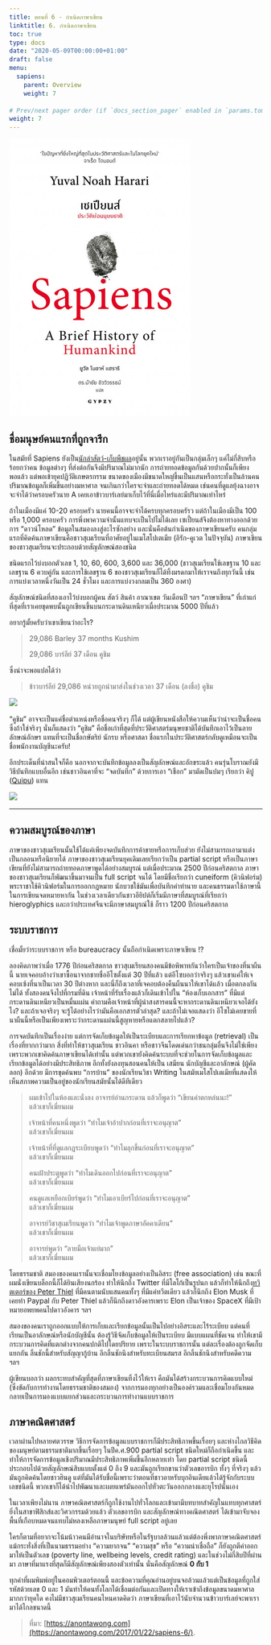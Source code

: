 ```yaml
---
title: ตอนที่ 6 - กำเนิดภาษาเขียน
linktitle: 6. กำเนิดภาษาเขียน
toc: true
type: docs
date: "2020-05-09T00:00:00+01:00"
draft: false
menu:
  sapiens:
    parent: Overview
    weight: 7

# Prev/next pager order (if `docs_section_pager` enabled in `params.toml`)
weight: 7
---
```

![](https://github.com/dragon-library/markdown/raw/master/Library/content/book/homo-sapiens/img/cover-sapiens.jpg)

## ชื่อมนุษย์คนแรกที่ถูกจารึก


ในสมัยที่ Sapiens ยังเป็น[นักล่าสัตว์-เก็บพืชผล](https://anontawong.com/2016/12/25/sapiens-3/)อยู่นั้น พวกเราอยู่กันเป็นกลุ่มเล็กๆ แค่ไม่กี่สิบหรือร้อยกว่าคน ข้อมูลต่างๆ ที่ส่งต่อกันจึงมีปริมาณไม่มากนัก การถ่ายทอดข้อมูลกันด้วยปากนั้นก็เพียงพอแล้ว แต่พอเข้ายุคปฏิวัติเกษตรกรรม ขนาดของเมืองมีขนาดใหญ่ขึ้นเป็นแสนหรือกระทั่งเป็นล้านคน ปริมาณข้อมูลก็เพิ่มขึ้นอย่างมหาศาล จนเกินกว่าใครจะจำและถ่ายทอดได้หมด เช่นคนที่ดูแลยุ้งฉางอาจจะจำได้ว่าครอบครัวนาย A เคยเอาข้าวบาร์เลย่มาเก็บไว้ที่นี่เมื่อไหร่และมีปริมาณเท่าไหร่

ถ้าในเมืองมีแค่ 10-20 ครอบครัว นายคนนี้อาจจะจำได้ครบทุกครอบครัรว แต่ถ้าในเมืองมีเป็น 100 หรือ 1,000 ครอบครัว การพึ่งพาความจำนั้นแทบจะเป็นไปไม่ได้เลย เซเปี้ยนส์จึงต้องหาทางออกด้วยการ “ดาวน์โหลด” ข้อมูลในสมองลงสู่อะไรซักอย่าง และนั่นคือต้นกำเนิดของภาษาเขียนครับ คนกลุ่มแรกที่คิดค้นภาษาเขียนคือชาวสุเมเรียนที่อาศัยอยู่ในเมโสโปเตเมีย (อิรัก-คูเวต ในปัจจุบัน) ภาษาเขียนของชาวสุเมเรียนจะประกอบด้วยสัญลักษณ์สองชนิด

ชนิดแรกไว้บ่งบอกตัวเลข 1, 10, 60, 600, 3,600 และ 36,000 (ชาวสุเมเรียนใช้เลขฐาน 10 และเลขฐาน 6 ควบคู่กัน และการใช้เลขฐาน 6 ของชาวสุเมเรียนก็ได้ทิ้งมรดกมาให้เราจนถึงทุกวันนี้ เช่นการแบ่งเวลาหนึ่งวันเป็น 24 ชั่วโมง และการแบ่งวงกลมเป็น 360 องศา)

สัญลักษณ์ชนิดที่สองเอาไว้บ่งบอกผู้คน สัตว์ สินค้า อาณาเขต วันเดือนปี ฯลฯ “ภาษาเขียน” ที่เก่าแก่ที่สุดที่เราเคยขุดพบนั้นถูกเขียนขึ้นบนกระดานดินเหนียวเมื่อประมาณ 5000 ปีที่แล้ว

อยากรู้มั้ยครับว่าเขาเขียนว่าอะไร?

> 29,086 Barley 37 months Kushim
> 
> 29,086 บาร์ลีย์ 37 เดือน คูชิม

ซึ่งน่าจะพอแปลได้ว่า

> ข้าวบาร์ลีย์ 29,086 หน่วยถูกนำมาส่งในช่วงเวลา 37 เดือน (ลงชื่อ) คูชิม

[![](https://i2.wp.com/erenow.com/common/sapiensbriefhistory/sapiensbriefhistory.files/image023.jpg)](http://erenow.com/common/sapiensbriefhistory/sapiensbriefhistory.files/image023.jpg)

“คูชิม” อาจจะเป็นแค่ชื่อตำแหน่งหรือชื่อคนจริงๆ ก็ได้ แต่ผู้เขียนหนังสือให้ความเห็นว่าน่าจะเป็นชื่อคน ซึ่งถ้าใช่จริงๆ นั่นก็แสดงว่า “คูชิม” คือชื่อเก่าที่สุดที่ประวัติศาสตร์มนุษยชาติได้บันทึกเอาไว้เป็นลายลักษณ์อักษร แทนที่จะเป็นชื่อกษัตริย์ นักรบ หรือศาสดา ชื่อแรกในประวัติศาสตร์กลับดูเหมือนจะเป็นชื่อพนักงานบัญชีนะครับ!

อีกประเด็นที่น่าสนใจก็คือ นอกจากจะบันทึกข้อมูลลงเป็นสัญลักษณ์และอักขระแล้ว คนรุ่นโบราณยังมีวิธีบันทึกแบบอื่นอีก เช่นชาวอินคาที่จะ “จดบันทึก” ด้วยการเอา “เชือก” มามัดเป็นปมๆ เรียกว่า คิปู ([Quipu](https://goo.gl/NnNpDg)) แทน

[![](https://i1.wp.com/kairotic.org/wp-content/uploads/2015/06/quipu-wari.jpg)](http://kairotic.org/wp-content/uploads/2015/06/quipu-wari.jpg)

----------

## ความสมบูรณ์ของภาษา

ภาษาของชาวสุเมเรียนนั้นใช้ได้แค่เพียงจดบันทึกการค้าขายหรือการเก็บส่วย ยังไม่สามารถเอามาแต่งเป็นกลอนหรือนิยายได้ ภาษาของชาวสุเมเรียนยุคเดิมเลยเรียกว่าเป็น partial script หรือเป็นภาษาเขียนที่ยังไม่สามารถถ่ายทอดภาษาพูดได้อย่างสมบูรณ์ แต่เมื่อประมาณ 2500 ปีก่อนคริสตกาล ภาษาของชาวสุเมเรียนก็พัฒนาขึ้นมาจนเป็น full script จนได้ โดยมีชื่อเรียกว่า cuneiform (คิวนิฟอร์ม) พระราชาใช้คิวนิฟอร์มในการออกกฎหมาย นักบวชใช้มันเพื่อบันทึกคำทำนาย และคนธรรมดาใช้ภาษานี้ในการเขียนจดหมายหากัน ในช่วงเวลาเดียวกันชาวอียิปต์ก็เริ่มมีภาษาที่สมบูรณ์ที่เรียกว่า hieroglyphics และกว่าประเทศจีนจะมีภาษาสมบูรณ์ใช้ ก็ราว 1200 ปีก่อนคริสตกาล


## ระบบราชการ

เชื่อมั้ยว่าระบบราชการ หรือ bureaucracy นั้นถือกำเนิดเพราะภาษาเขียน !?

ลองคิดภาพว่าเมื่อ 1776 ปีก่อนคริสตกาล ชาวสุเมเรียนสองคนมีข้อพิพาทกันว่าใครเป็นเจ้าของที่นาผืนนี้ นายเจคอบอ้างว่าเขาซื้อนาจากชายชื่ออีโซตั้งแต่ 30 ปีที่แล้ว แต่อีโซบอกว่าจริงๆ แล้วเขาแค่ให้เจคอบเซ้งที่นาเป็นเวลา 30 ปีต่างหาก และนี่ก็ถึงเวลาที่เจคอบต้องคืนผืนนาให้เขาได้แล้ว เมื่อตกลงกันไม่ได้ ทั้งสองคนจึงไปที่กรมที่ดิน เจ้าหน้าที่รับเรื่องแล้วก็เดินเข้าไปใน “ห้องเก็บเอกสาร” ที่มีแต่กระดานดินเหนียวเป็นหมื่นแผ่น คำถามคือเจ้าหน้าที่ผู้น่าสงสารคนนี้จะหากระดานดินเหนียวเจอได้ยังไง? และถ้าเจอจริงๆ จะรู้ได้อย่างไรว่ามันคือเอกสารตัวล่าสุด? และถ้าไม่เจอแสดงว่า อีโซไม่เคยขายที่นาผืนนี้หรือเป็นเพียงเพราะว่ากระดานแผ่นนี้สูญหายหรือแตกสลายไปแล้ว?

การจดบันทึกเป็นเรื่องง่าย แต่การจัดเก็บข้อมูลให้เป็นระเบียบและการเรียกหาข้อมูล (retrieval) เป็นเรื่องที่ยากกว่ามาก สิ่งที่ทำให้ชาวสุเมเรียน ชาวอินคา หรือชาวจีนโดดเด่นกว่าชนกลุ่มอื่นจึงไม่ใช่เพียงเพราะพวกเขาคิดค้นภาษาเขียนได้เท่านั้น แต่พวกเขายังคิดค้นระบบที่จะช่วยในการจัดเก็บข้อมูลและเรียกข้อมูลได้อย่างมีประสิทธิภาพ อีกทั้งยังลงทุนสอนคนให้เป็น เสมียน นักบัญชีและอาลักษณ์ (ผู้คัดลอก) อีกด้วย มีการขุดค้นพบ “การบ้าน” ของนักเรียนวิชา Writing ในสมัยเมโสโปเตเมียที่แสดงให้เห็นสภาพความเป็นอยู่ของนักเรียนสมัยนั้นได้ดีทีเดียว

> ผมเข้าไปในห้องและนั่งลง อาจารย์อ่านกระดาน แล้วก็พูดว่า “เขียนคำตกหล่นนะ!”  
> แล้วเขาก็เฆี่ยนผม
> 
> เจ้าหน้าที่คนหนึ่งพูดว่า “ทำไมเจ้าอ้าปากก่อนที่เราจะอนุญาต”  
> แล้วเขาก็เฆี่ยนผม
> 
> เจ้าหน้าที่ที่ดูแลกฎระเบียบพูดว่า “ทำไมลุกขึ้นก่อนที่เราจะอนุญาต”  
> แล้วเขาก็เฆี่ยนผม
> 
> คนเฝ้าประตูพูดว่า “ทำไมเดินออกไปก่อนที่เราจะอนุญาต”  
> แล้วเขาก็เฆี่ยนผม
> 
> คนดูแลเหยือกเบียร์พูดว่า “ทำไมเอาเบียร์ไปก่อนที่เราจะอนุญาต”  
> แล้วเขาก็เฆี่ยนผม
> 
> อาจารย์วิชาสุเมเรียนพูดว่า “ทำไมเจ้าพูดภาษาอัคคาเดียน”  
> แล้วเขาก็เฆี่ยนผม
> 
> อาจารย์พูดว่า “ลายมือเจ้าแย่มาก”  
> แล้วเขาก็เฆี่ยนผม

โดยธรรมชาติ สมองของคนเรานั้นจะเชื่อมโยงข้อมูลอย่างเป็นอิสระ (free association) เช่น ขณะที่ผมนั่งเขียนบล็อกนี้ก็ได้ยินเสียงนกร้อง ทำให้นึกถึง Twitter ที่มีโลโก้เป็นรูปนก แล้วก็ทำให้นึกถึง[ทวิตเตอร์ของ Peter Thiel](https://twitter.com/peterthiel?lang=en) ที่มีคนตามนับแสนคนทั้งๆ ที่มีแค่ทวีตเดียว แล้วก็นึกถึง Elon Musk ที่เคยทำ Paypal กับ Peter Thiel แล้วก็นึกถึงดาวอังคารเพราะ Elon เป็นเจ้าของ SpaceX ที่มีเป้าหมายอพยพคนไปดาวอังคาร ฯลฯ

สมองของคนเราถูกออกแบบให้การเก็บและเรียกข้อมูลนั้นเป็นไปอย่างอิสระและไร้ระเบียบ แต่คนที่เรียนเป็นอาลักษณ์หรือนักบัญชีนั้น ต้องรู้วิธีจัดเก็บข้อมูลให้เป็นระเบียบ มีแบบแผนที่ชัดเจน ทำให้เขามีกระบวนการคิดที่แตกต่างจากคนปกติไปโดยปริยาย เพราะในระบบราชการนั้น แต่ละเรื่องต้องถูกจัดเก็บแยกกัน ลิ้นชักนี้สำหรับสัญญากู้บ้าน อีกลิ้นชักนึงสำหรับทะเบียนสมรส อีกลิ้นชักนึงสำหรับคดีความ ฯลฯ

ผู้เขียนบอกว่า ผลกระทบสำคัญที่สุดที่ภาษาเขียนทิ้งไว้ให้เรา คือมันได้สร้างกระบวนการคิดแบบใหม่ (ซึ่งขัดกับการทำงานโดยธรรมชาติของสมอง) จากการมองทุกอย่างเป็นองค์รวมและเชื่อมโยงกันหมด กลายเป็นการมองแบบแยกส่วนและกระบวนการทำงานแบบราชการ

## ภาษาคณิตศาสตร์

เวลาผ่านไปหลายศตวรรษ วิธีการจัดการข้อมูลแบบราชการก็มีประสิทธิภาพขึ้นเรื่อยๆ และห่างไกลวิธีคิดของมนุษย์ตามธรรมชาติมากขึ้นเรื่อยๆ ในปีค.ศ.900 partial script ชนิดใหม่ก็ถือกำเนิดขึ้น และทำให้การจัดการข้อมูลเชิงปริมาณมีประสิทธิภาพเพิ่มขึ้นอีกหลายเท่า โดย partial script ชนิดนี้ประกอบไปด้วยสัญลักษณ์สิบแบบตั้งแต่ 0 ถึง 9 และมันถูกเรียกขานว่าตัวเลขอารบิก ทั้งๆ ที่จริงๆ แล้วมันถูกคิดค้นโดยชาวฮินดู แต่ที่มันได้รับชื่อนี้เพราะว่าตอนที่ชาวอาหรับบุกอินเดียแล้วได้รู้จักกับระบบเลขชนิดนี้ พวกเขาก็ได้นำไปพัฒนาและเผยแพร่มันออกไปทั่วตะวันออกกลางและยุโรปนั่นเอง

ในเวลาเพียงไม่นาน ภาษาคณิตศาสตร์ก็ถูกใช้งานไปทั่วโลกและเข้ามามีบทบาทสำคัญในแทบทุกศาสตร์ ยิ่งในสาขาฟิสิกส์และวิศวกรรมด้วยแล้ว ตัวเลขอารบิก และสัญลักษณ์ทางคณิตศาสตร์ ได้เข้ามาจับจองพื้นที่เกือบหมดจนแทบไม่หลงเหลือภาษามนุษย์ full script อยู่เลย

ใครก็ตามที่อยากจะโน้มน้าวคนมีอำนาจในบริษัทหรือในรัฐบาลล้วนแล้วแต่ต้องพึ่งพาภาษาคณิตศาสตร์ แม้กระทั่งสิ่งที่เป็นนามธรรมอย่าง “ความยากจน” “ความสุข” หรือ “ความน่าเชื่อถือ” ก็ยังถูกตีค่าออกมาให้เป็นตัวเลข (poverty line, wellbeing levels, credit rating) และในช่วงไม่กี่สิบปีที่ผ่านมา ภาษาที่มาแรงที่สุดก็มีสัญลักษณ์เพียงสองตัวเท่านั้น   นั่นคือสัญลักษณ์ **0 กับ 1**

ทุกคำที่ผมพิมพ์อยู่ในคอมพิวเตอร์ตอนนี้ และข้อความที่คุณอ่านอยู่บนจอล้วนแล้วแต่เป็นข้อมูลที่ถูกใส่รหัสด้วยเลข 0 และ 1 มันทำให้คนทั้งโลกได้เชื่อมต่อกันและเปิดทางให้เราเข้าถึงข้อมูลขนาดมหาศาลมากกว่ายุคใด คงไม่มีชาวสุเมเรียนคนไหนคาดคิดว่า ภาษาเขียนที่เอาไว้นับจำนวนข้าวบาร์เลย์จะพาเรามาได้ไกลขนาดนี้

> ที่มา: [https://anontawong.com](https://anontawong.com/2017/01/22/sapiens-6/).
